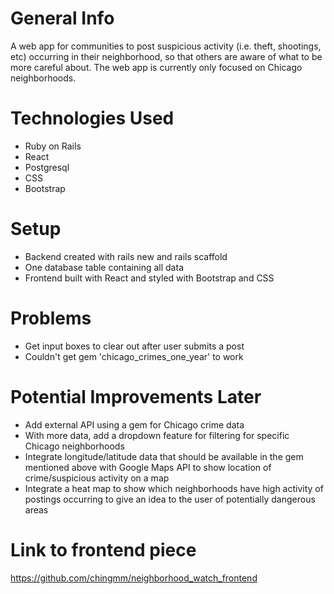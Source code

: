 # General Info
A web app for communities to post suspicious activity (i.e. theft, shootings, etc) occurring in their neighborhood, so that others are aware of what to be more careful about. The web app is currently only focused on Chicago neighborhoods.


# Technologies Used
- Ruby on Rails
- React
- Postgresql
- CSS
- Bootstrap


# Setup
- Backend created with rails new and rails scaffold
- One database table containing all data
- Frontend built with React and styled with Bootstrap and CSS

# Problems
- Get input boxes to clear out after user submits a post
- Couldn't get gem 'chicago_crimes_one_year' to work


# Potential Improvements Later
- Add external API using a gem for Chicago crime data
- With more data, add a dropdown feature for filtering for specific Chicago neighborhoods
- Integrate longitude/latitude data that should be available in the gem mentioned above with Google Maps API to show location of crime/suspicious activity on a map
- Integrate a heat map to show which neighborhoods have high activity of postings occurring to give an idea to the user of potentially dangerous areas

# Link to frontend piece
https://github.com/chingmm/neighborhood_watch_frontend